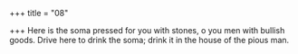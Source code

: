 +++
title = "08"

+++
Here is the soma pressed for you with stones, o you men with  bullish goods.
Drive here to drink the soma; drink it in the house of the pious man.